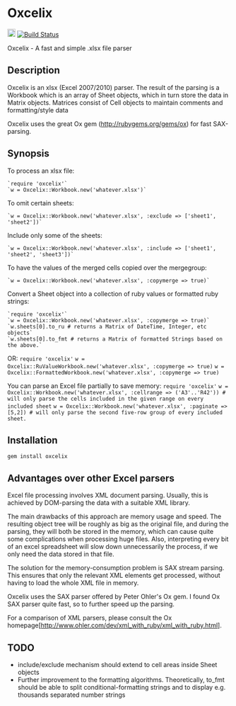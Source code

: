 Oxcelix
=======
<a href="http://badge.fury.io/rb/oxcelix"><img src="https://badge.fury.io/rb/oxcelix.svg" alt="Gem Version" height="18"></a>
[![Build Status](https://travis-ci.org/gbiczo/oxcelix.svg?branch=0.4.0)](https://travis-ci.org/gbiczo/oxcelix)

Oxcelix - A fast and simple .xlsx file parser

Description
-----------

Oxcelix is an xlsx (Excel 2007/2010) parser. The result of the parsing is a
Workbook which is an array of Sheet objects, which in turn store the data in
Matrix objects. Matrices consist of Cell objects to maintain comments and
formatting/style data

Oxcelix uses the great Ox gem (http://rubygems.org/gems/ox) for fast SAX-parsing.

Synopsis
--------

  To process an xlsx file:

    `require 'oxcelix'`
    `w = Oxcelix::Workbook.new('whatever.xlsx')`

  To omit certain sheets:

    `w = Oxcelix::Workbook.new('whatever.xlsx', :exclude => ['sheet1', 'sheet2'])`

  Include only some of the sheets:

    `w = Oxcelix::Workbook.new('whatever.xlsx', :include => ['sheet1', 'sheet2', 'sheet3'])`

  To have the values of the merged cells copied over the mergegroup:

    `w = Oxcelix::Workbook.new('whatever.xlsx', :copymerge => true)`
  
  Convert a Sheet object into a collection of ruby values or formatted ruby strings:
  
    `require 'oxcelix'`
    `w = Oxcelix::Workbook.new('whatever.xlsx', :copymerge => true)`
    `w.sheets[0].to_ru # returns a Matrix of DateTime, Integer, etc objects`
    `w.sheets[0].to_fmt # returns a Matrix of formatted Strings based on the above.`
  OR:
    `require 'oxcelix'`
    `w = Oxcelix::RuValueWorkbook.new('whatever.xlsx', :copymerge => true)`
    `w = Oxcelix::FormattedWorkbook.new('whatever.xlsx', :copymerge => true)`

  You can parse an Excel file partially to save memory:
    `require 'oxcelix'`
    `w = Oxcelix::Workbook.new('whatever.xlsx', :cellrange => ('A3'..'R42')) # will only parse the cells included in the given range on every included sheet`
    `w = Oxcelix::Workbook.new('whatever.xlsx', :paginate => [5,2]) # will only parse the second five-row group of every included sheet.`

Installation
------------

  `gem install oxcelix`


Advantages over other Excel parsers
-----------------------------------

Excel file processing involves XML document parsing. Usually, this is achieved by DOM-parsing the data with a suitable XML library.

The main drawbacks of this approach are memory usage and speed. The resulting object tree will be roughly as big as the original file, and during the parsing, they will both be stored in the memory, which can cause quite some complications when processing huge files. Also, interpreting every bit of an excel spreadsheet will slow down unnecessarily the process, if we only need the data stored in that file.

The solution for the memory-consumption problem is SAX stream parsing. This ensures that only the relevant XML elements get processed, 
without having to load the whole XML file in memory.

Oxcelix uses the SAX parser offered by Peter Ohler's Ox gem. I found Ox SAX parser quite fast, so to further speed up the parsing.

For a comparison of XML parsers, please consult the Ox homepage[http://www.ohler.com/dev/xml_with_ruby/xml_with_ruby.html].


TODO
----
  * include/exclude mechanism should extend to cell areas inside Sheet objects
  * Further improvement to the formatting algorithms. Theoretically, to_fmt should be able to
    split conditional-formatting strings and to display e.g. thousands separated number strings
